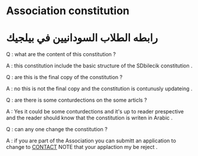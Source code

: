 # Association constitution

# رابطه الطلاب السودانيين في بيلجيك 
Q : what are the content of this constitution ?

A : this constitution include the basic structure of the SDbilecik constitution .


Q : are this is the final copy of the constitution ?

A : no this is not the final copy and the constitution is contunusly updateing .


Q : are there is some conturdections on the some articls ?

A : Yes it could be some conturdections and it's up to reader prespective and the reader should know that the constitution is writen in Arabic .


Q : can any one change the constitution ?

A : if you are part of the Association you can submitt an application to change to [CONTACT](https://t.me/SDbilecik) NOTE that your applaction my be reject . 
